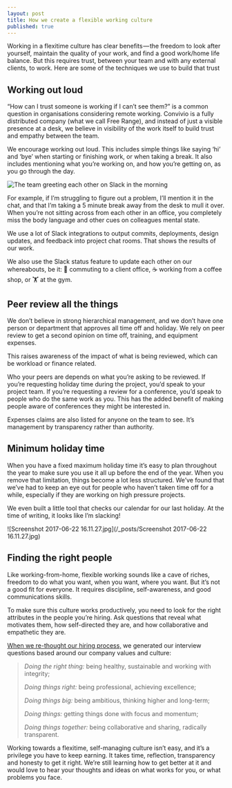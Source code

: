 ```yaml
---
layout: post
title: How we create a flexible working culture
published: true
---
```


<p class="intro">Working in a flexitime culture has clear benefits — the freedom to look after yourself, maintain the quality of your work, and find a good work/home life balance. But this requires trust, between your team and with any external clients, to work. Here are some of the techniques we use to build that trust</p>

## Working out loud

“How can I trust someone is working if I can’t see them?” is a common question in organisations considering remote working. Convivio is a fully distributed company (what we call Free Range), and instead of just a visible presence at a desk, we believe in visibility of the work itself to build trust and empathy between the team.

We encourage working out loud. This includes simple things like saying ‘hi’ and ‘bye’ when starting or finishing work, or when taking a break. It also includes mentioning what you’re working on, and how you’re getting on, as you go through the day.

![The team greeting each other on Slack in the morning](/assets/images/morning-slack.jpg)

For example, if I’m struggling to figure out a problem, I’ll mention it in the chat, and that I’m taking a 5 minute break away from the desk to mull it over. When you’re not sitting across from each other in an office, you completely miss the body language and other cues on colleagues mental state.

We use a lot of Slack integrations to output commits, deployments, design updates, and feedback into project chat rooms. That shows the results of our work.

We also use the Slack status feature to update each other on our whereabouts, be it: 🚂 commuting to a client office, ☕️ working from a coffee shop, or 🏋️‍ at the gym.

## Peer review all the things

We don’t believe in strong hierarchical management, and we don’t have one person or department that approves all time off and holiday. We rely on peer review to get a second opinion on time off, training, and equipment expenses.

This raises awareness of the impact of what is being reviewed, which can be workload or finance related.

Who your peers are depends on what you’re asking to be reviewed. If you’re requesting holiday time during the project, you’d speak to your project team. If you’re requesting a review for a conference, you’d speak to people who do the same work as you. This has the added benefit of making people aware of conferences they might be interested in.

Expenses claims are also listed for anyone on the team to see. It’s management by transparency rather than authority.

## Minimum holiday time

When you have a fixed maximum holiday time it’s easy to plan throughout the year to make sure you use it all up before the end of the year. When you remove that limitation, things become a lot less structured. We’ve found that we’ve had to keep an eye out for people who haven’t taken time off for a while, especially if they are working on high pressure projects.

We even built a little tool that checks our calendar for our last holiday. At the time of writing, it looks like I’m slacking!

![Screenshot 2017-06-22 16.11.27.jpg](/\_posts/Screenshot 2017-06-22 16.11.27.jpg)

## Finding the right people

Like working-from-home, flexible working sounds like a cave of riches, freedom to do what you want, when you want, where you want. But it’s not a good fit for everyone. It requires discipline, self-awareness, and good communications skills.

To make sure this culture works productively, you need to look for the right attributes in the people you’re hiring. Ask questions that reveal what motivates them, how self-directed they are, and how collaborative and empathetic they are.

[When we re-thought our hiring process,](https://blog.weareconvivio.com/smarter-interviews-for-finding-smarter-humans-84046b03bd22) we generated our interview questions based around our company values and culture:

> _Doing the right thing:_ being healthy, sustainable and working with integrity;
>
> _Doing things right:_ being professional, achieving excellence;
>
> _Doing things big:_ being ambitious, thinking higher and long-term;
>
> _Doing things:_ getting things done with focus and momentum;
>
> _Doing things together:_ being collaborative and sharing, radically transparent.

Working towards a flexitime, self-managing culture isn’t easy, and it’s a privilege you have to keep earning. It takes time, reflection, transparency and honesty to get it right. We’re still learning how to get better at it and would love to hear your thoughts and ideas on what works for you, or what problems you face.
